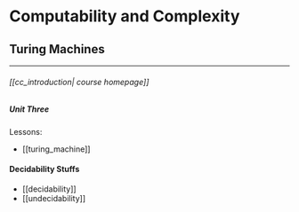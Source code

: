 # Computability and Complexity
## Turing Machines
---
###### [[cc_introduction| course homepage]]
##### Unit Three

Lessons:
- [[turing_machine]]

#### Decidability Stuffs
- [[decidability]]
- [[undecidability]]